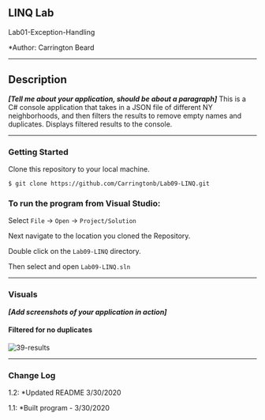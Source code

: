 
## LINQ Lab

Lab01-Exception-Handling

*Author: Carrington Beard

----

## Description
***[Tell me about your application, should be about a paragraph]***
This is a C# console application that takes in a JSON file of different NY neighborhoods, and then filters the results to remove empty names and duplicates. Displays filtered results to the console.

---

### Getting Started
Clone this repository to your local machine.

```
$ git clone https://github.com/Carringtonb/Lab09-LINQ.git
```

### To run the program from Visual Studio:
Select ```File``` -> ```Open``` -> ```Project/Solution```

Next navigate to the location you cloned the Repository.

Double click on the ```Lab09-LINQ``` directory.

Then select and open ```Lab09-LINQ.sln```

---

### Visuals
***[Add screenshots of your application in action]***

#### Filtered for no duplicates
![39-results](https://user-images.githubusercontent.com/58369033/77951849-8c640680-727f-11ea-879e-9380b7bfeec9.png")


---

### Change Log

1.2: *Updated README 3/30/2020 

1.1: *Built program - 3/30/2020 


